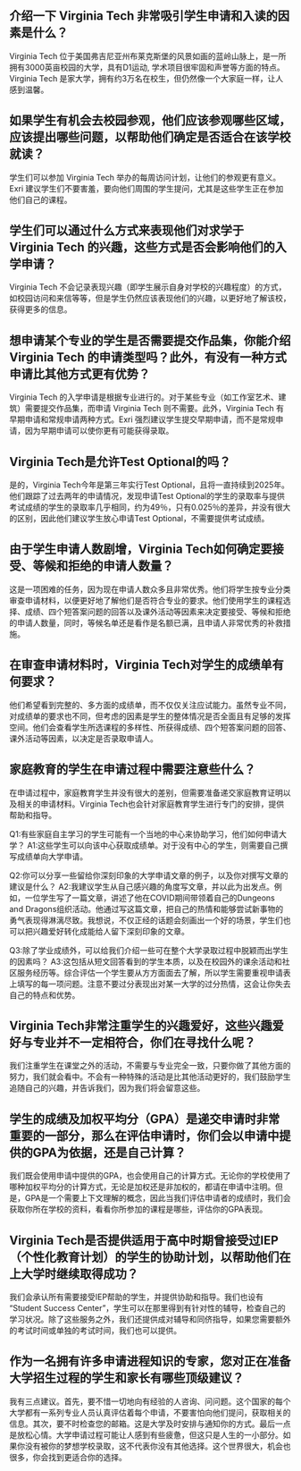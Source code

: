 
## 介绍一下 Virginia Tech 非常吸引学生申请和入读的因素是什么？ 


Virginia Tech 位于美国弗吉尼亚州布莱克斯堡的风景如画的蓝岭山脉上，是一所拥有3000英亩校园的大学，具有D1运动, 学术项目很牢固和声誉等方面的特点。Virginia Tech 是家大学，拥有约3万名在校生，但仍然像一个大家庭一样，让人感到温馨。 


## 如果学生有机会去校园参观，他们应该参观哪些区域，应该提出哪些问题，以帮助他们确定是否适合在该学校就读？ 


学生们可以参加 Virginia Tech 举办的每周访问计划，让他们的参观更有意义。Exri 建议学生们不要害羞，要向他们周围的学生提问，尤其是这些学生正在参加他们自己的课程。 


## 学生们可以通过什么方式来表现他们对求学于 Virginia Tech 的兴趣，这些方式是否会影响他们的入学申请？ 


Virginia Tech 不会记录表现兴趣（即学生展示自身对学校的兴趣程度）的方式，如校园访问和来信等等，但是学生仍然应该表现他们的兴趣，以更好地了解该校，获得更多的信息。 


## 想申请某个专业的学生是否需要提交作品集，你能介绍 Virginia Tech 的申请类型吗？此外，有没有一种方式申请比其他方式更有优势？ 


Virginia Tech 的入学申请是根据专业进行的。对于某些专业（如工作室艺术、建筑）需要提交作品集，而申请 Virginia Tech 则不需要。此外，Virginia Tech 有早期申请和常规申请两种方式。Exri 强烈建议学生提交早期申请，而不是常规申请，因为早期申请可以使你更有可能获得录取。


## Virginia Tech是允许Test Optional的吗？

是的，Virginia Tech今年是第三年实行Test Optional，且将一直持续到2025年。他们跟踪了过去两年的申请情况，发现申请Test Optional的学生的录取率与提供考试成绩的学生的录取率几乎相同，约为49％，只有0.025％的差异，并没有很大的区别，因此他们建议学生放心申请Test Optional，不需要提供考试成绩。


## 由于学生申请人数剧增，Virginia Tech如何确定要接受、等候和拒绝的申请人数量？

这是一项困难的任务，因为现在申请人数众多且非常优秀。他们将学生按专业分类审查申请材料，以便更好地了解他们是否符合专业的要求。他们使用学生的课程选择、成绩、四个短答案问题的回答以及课外活动等因素来决定要接受、等候和拒绝的申请人数量，同时，等候名单还是看作是名额已满，且申请人非常优秀的补救措施。


## 在审查申请材料时，Virginia Tech对学生的成绩单有何要求？

他们希望看到完整的、多方面的成绩单，而不仅仅关注应试能力。虽然专业不同，对成绩单的要求也不同，但考虑的因素是学生的整体情况是否全面且有足够的发挥空间。他们会查看学生所选课程的多样性、所获得成绩、四个短答案问题的回答、课外活动等因素，以决定是否录取申请人。


## 家庭教育的学生在申请过程中需要注意些什么？

在申请过程中，家庭教育学生并没有很大的差别，但需要准备递交家庭教育证明以及相关的申请材料。Virginia Tech也会针对家庭教育学生进行专门的安排，提供帮助和指导。

Q1:有些家庭自主学习的学生可能有一个当地的中心来协助学习，他们如何申请大学？
A1:这些学生可以向该中心获取成绩单。对于没有中心的学生，则需要自己撰写成绩单向大学申请。

Q2:你可以分享一些留给你深刻印象的大学申请文章的例子，以及你对撰写文章的建议是什么？
A2:我建议学生从自己感兴趣的角度写文章，并以此为出发点。例如，一位学生写了一篇文章，讲述了他在COVID期间带领着自己的Dungeons and Dragons组织活动。他通过写这篇文章，把自己的热情和能够尝试新事物的勇气表现得淋漓尽致。我想说，不仅正经的话题会刻画出一个好的场景，学生们也可以把兴趣爱好转化成能给人留下深刻印象的文章。

Q3:除了学业成绩外，可以给我们介绍一些可在整个大学录取过程中脱颖而出学生的因素吗？
A3:这包括从短文回答看到的学生本质，以及在校园外的课余活动和社区服务经历等。综合评估一个学生要从方方面面去了解，所以学生需要重视申请表上填写的每一项问题。注意不要过分表现出对某一大学的过分热情，这会让你失去自己的特点和优势。


## Virginia Tech非常注重学生的兴趣爱好，这些兴趣爱好与专业并不一定相符合，你们在寻找什么呢？

我们注重学生在课堂之外的活动，不需要与专业完全一致，只要你做了其他方面的努力，我们就会看中。不会有一种特殊的活动是比其他活动更好的，我们鼓励学生追随自己的兴趣，并告诉我们，因为我们将会留意这些。

## 学生的成绩及加权平均分（GPA）是递交申请时非常重要的一部分，那么在评估申请时，你们会以申请中提供的GPA为依据，还是自己计算？

我们既会使用申请中提供的GPA，也会使用自己的计算方式。无论你的学校使用了哪种加权平均分的计算方式，无论是加权还是非加权的，都请在申请中注明。但是，GPA是一个需要上下文理解的概念，因此当我们评估申请者的成绩时，我们会获取你所在学校的资料，看看你所参加的课程是哪些，评估你的GPA表现。

## Virginia Tech是否提供适用于高中时期曾接受过IEP（个性化教育计划）的学生的协助计划，以帮助他们在上大学时继续取得成功？

我们会承认所有需要接受IEP帮助的学生，并提供协助和指导。我们也设有 “Student Success Center”，学生可以在那里得到有针对性的辅导，检查自己的学习状况。除了这些服务之外，我们还提供成对辅导和同侪指导，如果您需要额外的考试时间或单独的考试时间，我们也可以提供。

## 作为一名拥有许多申请进程知识的专家，您对正在准备大学招生过程的学生和家长有哪些顶级建议？

我有三点建议。首先，要不惜一切地向有经验的人咨询、问问题。这个国家的每个大学都有一系列专业人员认真评估着每个申请，不要害怕向他们提问，获取相关的信息。其次，要不时检查您的邮箱。这是大学及时安排与通知你的方式。最后一点是放松心情。大学申请过程可能让人感到有些疲惫，但这只是人生的一小部分。如果你没有被你的梦想学校录取，这不代表你没有其他选择。这个世界很大，机会也很多，你会找到更适合你的选择。

